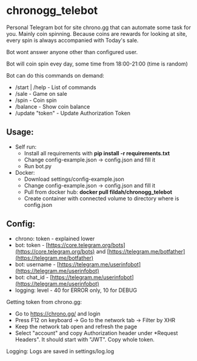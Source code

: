 # chronogg_telebot
Personal Telegram bot for site chrono.gg that can automate some task 
for you. Mainly coin spinning.
Because coins are rewards for looking at site, every spin is always
accompanied with Today's sale.

Bot wont answer anyone other than configured user.

Bot will coin spin evey day, some time from 18:00-21:00 (time is random)

Bot can do this commands on demand:
- /start | /help - List of commands
- /sale - Game on sale
- /spin - Coin spin
- /balance - Show coin balance
- /update "token" - Update Authorization Token

Usage:
-
- Self run:
    - Install all requirements with **pip install -r requirements.txt**
    - Change config-example.json -> config.json and fill it
    - Run bot.py
- Docker:
  - Download settings/config-example.json
  - Change config-example.json -> config.json and fill it
  - Pull from docker hub: **docker pull fildah/chronogg_telebot**
  - Create container with connected volume to directory where is config.json

Config:
-
- chrono: token - explained lower
- bot: token - [https://core.telegram.org/bots](https://core.telegram.org/bots) and [https://telegram.me/botfather](https://telegram.me/botfather)
- bot: username - [https://telegram.me/userinfobot](https://telegram.me/userinfobot)
- bot: chat_id - [https://telegram.me/userinfobot](https://telegram.me/userinfobot)
- logging: level - 40 for ERROR only, 10 for DEBUG


Getting token from chrono.gg:
- Go to https://chrono.gg/ and login
- Press F12 on keyboard -> Go to the network tab -> Filter by XHR
- Keep the network tab open and refresh the page
- Select "account" and copy Authorization header under 
*Request Headers". It should start with "JWT". Copy whole token.

Logging: Logs are saved in settings/log.log


